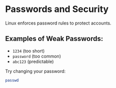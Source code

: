 # Passwords and Security

Linux enforces password rules to protect accounts.

## Examples of Weak Passwords:
- `1234` (too short)
- `password` (too common)
- `abc123` (predictable)

Try changing your password:
```bash
passwd
```
